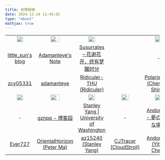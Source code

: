 ```yaml
---
title: 友情链接
date: 2024-12-24 11:45:02
type: "about"
mathjax: true
---
```


|                                                              |                                                              |                                                              |                                                              |                                                              |
| :----------------------------------------------------------: | :----------------------------------------------------------: | :----------------------------------------------------------: | :----------------------------------------------------------: | :----------------------------------------------------------: |
| <img src="https://avatars.githubusercontent.com/u/47357369?v=4" style="width: 50%" /> | <img src="https://avatars.githubusercontent.com/u/73372620?v=4" style="width: 50%" /> | <img src="https://avatars.githubusercontent.com/u/64837439?v=4" style="width: 50%" /> |                                                              | <img src="https://avatars.githubusercontent.com/u/56337207?v=4" style="width: 50%" /> |
|         [little_sun's blog](https://www.zcysky.com/)         |       [Adamanteye's Note](https://note.adamanteye.cc/)       | [Susurrates – 花谢花开，终有梦醒时分](https://susurrates.icu/) |                                                              |                              -                               |
|           [zcy05331](https://github.com/zcy05331)            |         [adamanteye](https://github.com/adamanteye)          | [Ridiculer-THU (Ridiculer)](https://github.com/Ridiculer-THU) |                                                              | [PolarisDane (Chen Yi-Shing)](https://github.com/PolarisDane) |
| <img src="https://avatars.githubusercontent.com/u/126307536?v=4" style="width: 50%" /> | <img src="https://avatars.githubusercontent.com/u/47912014?v=4" style="width: 50%" /> | <img src="https://avatars.githubusercontent.com/u/116593986?v=4" style="width: 50%" /> | <img src="https://avatars.githubusercontent.com/u/40171086?v=4" style="width: 50%" /> | <img src="https://avatars.githubusercontent.com/u/113428896?v=4" style="width: 50%" /> |
|                              -                               |       [gznpp - 博客园](https://www.cnblogs.com/gznpp)        | [Stanley Yang \| University of Washington](https://az15240.github.io/) |                              -                               |   [Andonade - 夢のような場所](https://andonade.github.io/)   |
|            [Ever727](https://github.com/Ever727)             | [OrientalHorizon (Peter Ma)](https://github.com/OrientalHorizon) |     [az15240 (Stanley Yang)](https://github.com/az15240)     |    [CJTracer (CloudStroll)](https://github.com/CJTracer)     |     [Andonade (Yitao Chen)](https://github.com/Andonade)     |


<!--

|                                                              |                                                              |                                                              |                                                              |                                                              |
| :----------------------------------------------------------: | :----------------------------------------------------------: | :----------------------------------------------------------: | :----------------------------------------------------------: | :----------------------------------------------------------: |
| <img src="https://avatars.githubusercontent.com/u/47357369?v=4" style="width: 50%" /> | <img src="https://avatars.githubusercontent.com/u/138758655?v=4" style="width: 50%" /> | <img src="https://avatars.githubusercontent.com/u/70007833?v=4" style="width: 50%" /> | <img src="https://avatars.githubusercontent.com/u/16500440?v=4" style="width: 50%" /> | <img src="https://avatars.githubusercontent.com/u/56337207?v=4" style="width: 50%" /> |
|         [little_sun's blog](https://www.zcysky.com/)         |     [Hongzhou Zhu (朱泓舟)](https://zhuhz22.github.io/)      |                              -                               | [illumiart - Through the looking-glass.](https://illumiart.net/) |                              -                               |
|           [zcy05331](https://github.com/zcy05331)            |     [zhuhz22 (Hongzhou Zhu)](https://github.com/zhuhz22)     |       [UbeCc (Haoran Wang)](https://github.com/UbeCc)        | [tyanyuy3125 (Tianyu Huang)](https://github.com/tyanyuy3125) | [PolarisDane (Chen Yi-Shing)](https://github.com/PolarisDane) |
| <img src="https://avatars.githubusercontent.com/u/126307536?v=4" style="width: 50%" /> | <img src="https://avatars.githubusercontent.com/u/47912014?v=4" style="width: 50%" /> | <img src="https://avatars.githubusercontent.com/u/116593986?v=4" style="width: 50%" /> | <img src="https://avatars.githubusercontent.com/u/40171086?v=4" style="width: 50%" /> | <img src="https://avatars.githubusercontent.com/u/113428896?v=4" style="width: 50%" /> |
|                              -                               |       [gznpp - 博客园](https://www.cnblogs.com/gznpp)        | [Stanley Yang \| University of Washington](https://az15240.github.io/) |                              -                               |   [Andonade - 夢のような場所](https://andonade.github.io/)   |
|            [Ever727](https://github.com/Ever727)             | [OrientalHorizon (Peter Ma)](https://github.com/OrientalHorizon) |     [az15240 (Stanley Yang)](https://github.com/az15240)     |    [CJTracer (CloudStroll)](https://github.com/CJTracer)     |     [Andonade (Yitao Chen)](https://github.com/Andonade)     |
| <img src="https://avatars.githubusercontent.com/u/129355057?v=4" style="width: 50%" /> | <img src="https://avatars.githubusercontent.com/u/89151853?v=4" style="width: 50%" /> | <img src="https://avatars.githubusercontent.com/u/130039321?v=4" style="width: 50%" /> | <img src="https://avatars.githubusercontent.com/u/64837439?v=4" style="width: 50%" /> | <img src="https://avatars.githubusercontent.com/u/74843776?v=4" style="width: 50%" /> |
|                              -                               |           [Yadi Liu](https://liuyadi.simple.ink/)            |        [Rosayxy's Blog ~](https://rosayxy.github.io/)        | [Susurrates – 花谢花开，终有梦醒时分](https://susurrates.icu/) | [Chayenne Zhao](https://zhaochenyang20.github.io/Chayenne/)  |
|     [FLOW2090 (Ziheng Liu)](https://github.com/FLOW2090)     |          [liuydd (L.S.)](https://github.com/liuydd)          |       [Rosayxy (Xinyu Yu)](https://github.com/Rosayxy)       | [Ridiculer-THU (Ridiculer)](https://github.com/Ridiculer-THU) | [zhaochenyang20 (Chayenne)](https://github.com/zhaochenyang20) |
| <img src="https://avatars.githubusercontent.com/u/107610887?v=4" style="width: 50%" /> | <img src="https://avatars.githubusercontent.com/u/73372620?v=4" style="width: 50%" /> |                                                              |                                                              |                                                              |
|      [Jiacheng's Homepage](https://fleurs03.github.io/)      |       [Adamanteye's Note](https://note.adamanteye.cc/)       |                                                              |                                                              |                                                              |
|        [fleurs03 (jhua)](https://github.com/fleurs03)        |         [adamanteye](https://github.com/adamanteye)          |                                                              |                                                              |                                                              |

-->

